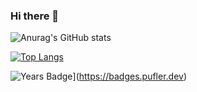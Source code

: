 ### Hi there 👋
![Anurag's GitHub stats](https://github-readme-stats.vercel.app/api?username=salahashraf253&theme=radical&show_icons=true)

[![Top Langs](https://github-readme-stats.vercel.app/api/top-langs/?username=salahashraf253&layout=compact)](https://github.com/anuraghazra/github-readme-stats)

![Years Badge](https://badges.pufler.dev/years/AbdallahHemdan)](https://badges.pufler.dev)
